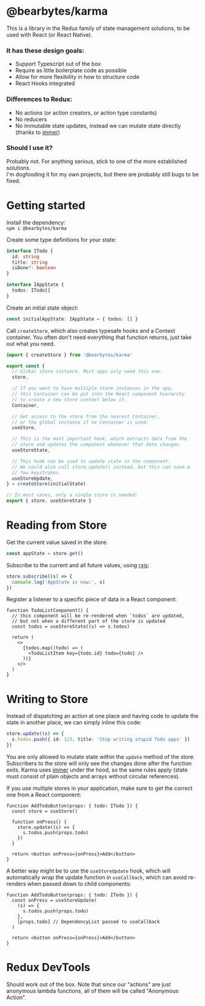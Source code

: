 # @bearbytes/karma

This is a library in the Redux family of state management solutions, to be used with React (or React Native).

### It has these design goals:

- Support Typescript out of the box
- Require as little boilerplate code as possible
- Allow for more flexibility in how to structure code
- React Hooks integrated

### Differences to Redux:

- No actions (or action creators, or action type constants)
- No reducers
- No immutable state updates, instead we can mutate state directly (thanks to [immer](https://github.com/immerjs/immer))

### Should I use it?

Probably not. For anything serious, stick to one of the more established solutions.  
I'm dogfooding it for my own projects, but there are probably still bugs to be fixed.

# Getting started

Install the dependency:  
`npm i @bearbytes/karma`

Create some type definitions for your state:

```typescript
interface ITodo {
  id: string
  title: string
  isDone?: boolean
}

interface IAppState {
  todos: ITodo[]
}
```

Create an initial state object:

```typescript
const initialAppState: IAppState = { todos: [] }
```

Call `createStore`, which also creates typesafe hooks and a Context container. You often don't need everything that function returns, just take out what you need.

```typescript
import { createStore } from '@bearbytes/karma'

export const {
  // Global store instance. Most apps only need this one.
  store,

  // If you want to have multiple store instances in the app,
  // this Container can be put into the React component hierarchy
  // to create a new store context below it.
  Container,

  // Get access to the store from the nearest Container,
  // or the global instance if no Container is used.
  useStore,

  // This is the most important hook, which extracts data from the
  // store and updates the component whenever that data changes.
  useStoreState,

  // This hook can be used to update state in the component.
  // We could also call store.update() instead, but this can save a
  // few keystrokes.
  useStoreUpdate,
} = createStore(initialState)

// In most cases, only a single store is needed:
export { store, useStoreState }
```

# Reading from Store

Get the current value saved in the store:

```typescript
const appState = store.get()
```

Subscribe to the current and all future values, using [rxjs](https://github.com/ReactiveX/rxjs):

```typescript
store.subscribe((s) => {
  console.log('AppState is now:', s)
})
```

Register a listener to a specific piece of data in a React component:

```tsx
function TodoListComponent() {
  // this component will be re-rendered when `todos` are updated,
  // but not when a different part of the store is updated
  const todos = useStoreState((s) => s.todos)

  return (
    <>
      {todos.map((todo) => (
        <TodoListItem key={todo.id} todo={todo} />
      ))}
    </>
  )
}
```

# Writing to Store

Instead of dispatching an action at one place and having code to update the state in another place, we can simply inline this code:

```typescript
store.update((s) => {
  s.todos.push({ id: 123, title: 'Stop writing stupid Todo apps' })
})
```

You are only allowed to mutate state within the `update` method of the store. Subscribers to the store will only see the changes done after the function exits. Karma uses [immer](https://github.com/immerjs/immer) under the hood, so the same rules apply (state must consist of plain objects and arrays without circular references).

If you use multiple stores in your application, make sure to get the correct one from a React component:

```tsx
function AddTodoButton(props: { todo: ITodo }) {
  const store = useStore()

  function onPress() {
    store.update((s) => {
      s.todos.push(props.todo)
    })
  }

  return <button onPress={onPress}>Add</button>
}
```

A better way might be to use the `useStoreUpdate` hook, which will automatically wrap the update function in `useCallback`, which can avoid re-renders when passed down to child components:

```tsx
function AddTodoButton(props: { todo: ITodo }) {
  const onPress = useStoreUpdate(
    (s) => {
      s.todos.push(props.todo)
    },
    [props.todo] // DependencyList passed to useCallback
  )

  return <button onPress={onPress}>Add</button>
}
```

# Redux DevTools

Should work out of the box. Note that since our "actions" are just anonymous lambda functions, all of them will be called "Anonymous Action".

